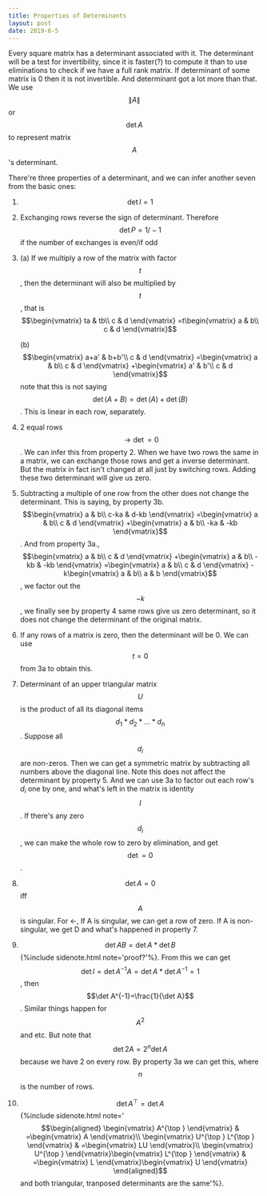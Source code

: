 ```yaml
---
title: Properties of Determinants
layout: post
date: 2019-6-5
---
```



Every square matrix has a determinant associated with it. The determinant will be a test for invertibility, since it is faster(?) to compute it than to use eliminations to check if we have a full rank matrix. If determinant of some matrix is 0 then it is not invertible. And determinant got a lot more than that. We use $$\|A\|$$ or $$\det A$$ to represent matrix $$A$$'s determinant.

There're three properties of a determinant, and we can infer another seven from the basic ones:

1. $$\det I=1$$

2. Exchanging rows reverse the sign of determinant. Therefore $$\det P= 1/-1$$ if the number of exchanges is even/if odd

3. (a) If we multiply a row of the matrix with factor $$t$$, then the determinant will also be multiplied by $$t$$, that is $$\begin{vmatrix}
   ta & tb\\
   c & d
   \end{vmatrix} =t\begin{vmatrix}
   a & b\\
   c & d
   \end{vmatrix}$$

   (b) $$\begin{vmatrix}
   a+a' & b+b'\\
   c & d
   \end{vmatrix} =\begin{vmatrix}
   a & b\\
   c & d
   \end{vmatrix} +\begin{vmatrix}
   a' & b'\\
   c & d
   \end{vmatrix}$$ note that this is not saying $$\det(A+B)=\det(A)+\det(B)$$. This is linear in each row, separately. 

4. 2 equal rows $$\rightarrow \det=0$$. We can infer this from property 2. When we have two rows the same in a matrix, we can exchange those rows and get a inverse determinant. But the matrix in fact isn't changed at all just by switching rows. Adding these two determinant will give us zero. 

5. Subtracting a multiple of one row from the other does not change the determinant. This is saying, by property 3b. $$\begin{vmatrix}
   a & b\\
   c-ka & d-kb
   \end{vmatrix} =\begin{vmatrix}
   a & b\\
   c & d
   \end{vmatrix} +\begin{vmatrix}
   a & b\\
   -ka & -kb
   \end{vmatrix}$$. And from property 3a., $$\begin{vmatrix}
   a & b\\
   c & d
   \end{vmatrix} +\begin{vmatrix}
   a & b\\
   -kb & -kb
   \end{vmatrix} =\begin{vmatrix}
   a & b\\
   c & d
   \end{vmatrix} -k\begin{vmatrix}
   a & b\\
   a & b
   \end{vmatrix}$$, we factor out the $$-k$$, we finally see by property 4 same rows give us zero determinant, so it does not change the determinant of the original matrix. 

6. If any rows of a matrix is zero, then the determinant will be 0. We can use $$t=0$$ from 3a to obtain this.

7. Determinant of an upper triangular matrix $$U$$ is the product of all its diagonal items $$d_1*d_2*…*d_n$$. Suppose all $$d_i$$ are non-zeros. Then we can get a symmetric matrix by subtracting all numbers above the diagonal line. Note this does not affect the determinant by property 5. And we can use 3a to factor out each row's $d_i$ one by one, and what's left in the matrix is identity $$I$$. If there's any zero $$d_i$$,  we can make the whole row to zero by elimination, and get $$\det=0$$. 

8. $$\det A=0$$ iff $$A$$ is singular. For <-, If A is singular, we can get a row of zero. If A is non-singular, we get D and what's happened in property 7. 

9. $$\det{AB}=\det A *\det B$${%include sidenote.html note='proof?'%}. From this we can get $$\det I=\det {A^{-1}A}=\det A*\det A^{-1}=1$$, then $$\det A^{-1}=\frac{1}{\det A}$$. Similar things happen for $$A^2$$ and etc. But note that $$\det 2A=2^n\det A$$ because we have 2 on every row. By property 3a we can get this, where $$n$$ is the number of rows.

10. $$\det A^\top=\det A$$ {%include sidenote.html note='$$\begin{aligned}
    \begin{vmatrix}
    A^{\top }
    \end{vmatrix} & =\begin{vmatrix}
    A
    \end{vmatrix}\\
    \begin{vmatrix}
    U^{\top } L^{\top }
    \end{vmatrix} & =\begin{vmatrix}
    LU
    \end{vmatrix}\\
    \begin{vmatrix}
    U^{\top }
    \end{vmatrix}\begin{vmatrix}
    L^{\top }
    \end{vmatrix} & =\begin{vmatrix}
    L
    \end{vmatrix}\begin{vmatrix}
    U
    \end{vmatrix}
    \end{aligned}$$ and both triangular, tranposed determinants are the same'%}. 